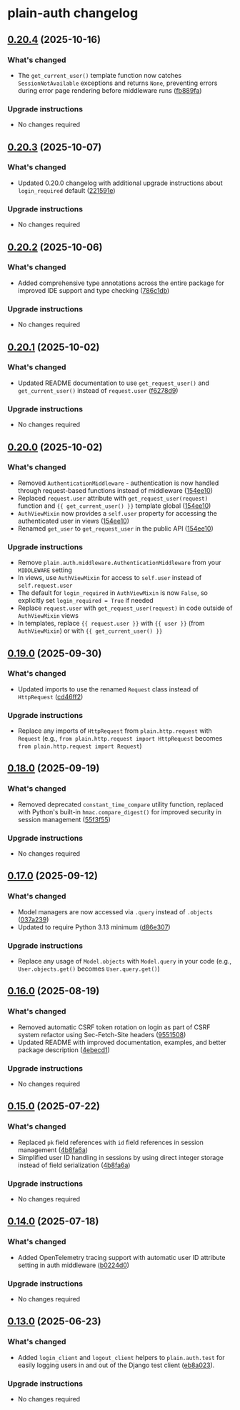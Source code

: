 # plain-auth changelog

## [0.20.4](https://github.com/dropseed/plain/releases/plain-auth@0.20.4) (2025-10-16)

### What's changed

- The `get_current_user()` template function now catches `SessionNotAvailable` exceptions and returns `None`, preventing errors during error page rendering before middleware runs ([fb889fa](https://github.com/dropseed/plain/commit/fb889fa0e9))

### Upgrade instructions

- No changes required

## [0.20.3](https://github.com/dropseed/plain/releases/plain-auth@0.20.3) (2025-10-07)

### What's changed

- Updated 0.20.0 changelog with additional upgrade instructions about `login_required` default ([221591e](https://github.com/dropseed/plain/commit/221591e48a))

### Upgrade instructions

- No changes required

## [0.20.2](https://github.com/dropseed/plain/releases/plain-auth@0.20.2) (2025-10-06)

### What's changed

- Added comprehensive type annotations across the entire package for improved IDE support and type checking ([786c1db](https://github.com/dropseed/plain/commit/786c1dbdbd))

### Upgrade instructions

- No changes required

## [0.20.1](https://github.com/dropseed/plain/releases/plain-auth@0.20.1) (2025-10-02)

### What's changed

- Updated README documentation to use `get_request_user()` and `get_current_user()` instead of `request.user` ([f6278d9](https://github.com/dropseed/plain/commit/f6278d9bb4))

### Upgrade instructions

- No changes required

## [0.20.0](https://github.com/dropseed/plain/releases/plain-auth@0.20.0) (2025-10-02)

### What's changed

- Removed `AuthenticationMiddleware` - authentication is now handled through request-based functions instead of middleware ([154ee10](https://github.com/dropseed/plain/commit/154ee10))
- Replaced `request.user` attribute with `get_request_user(request)` function and `{{ get_current_user() }}` template global ([154ee10](https://github.com/dropseed/plain/commit/154ee10))
- `AuthViewMixin` now provides a `self.user` property for accessing the authenticated user in views ([154ee10](https://github.com/dropseed/plain/commit/154ee10))
- Renamed `get_user` to `get_request_user` in the public API ([154ee10](https://github.com/dropseed/plain/commit/154ee10))

### Upgrade instructions

- Remove `plain.auth.middleware.AuthenticationMiddleware` from your `MIDDLEWARE` setting
- In views, use `AuthViewMixin` for access to `self.user` instead of `self.request.user`
- The default for `login_required` in `AuthViewMixin` is now `False`, so explicitly set `login_required = True` if needed
- Replace `request.user` with `get_request_user(request)` in code outside of `AuthViewMixin` views
- In templates, replace `{{ request.user }}` with `{{ user }}` (from `AuthViewMixin`) or with `{{ get_current_user() }}`

## [0.19.0](https://github.com/dropseed/plain/releases/plain-auth@0.19.0) (2025-09-30)

### What's changed

- Updated imports to use the renamed `Request` class instead of `HttpRequest` ([cd46ff2](https://github.com/dropseed/plain/commit/cd46ff2003))

### Upgrade instructions

- Replace any imports of `HttpRequest` from `plain.http.request` with `Request` (e.g., `from plain.http.request import HttpRequest` becomes `from plain.http.request import Request`)

## [0.18.0](https://github.com/dropseed/plain/releases/plain-auth@0.18.0) (2025-09-19)

### What's changed

- Removed deprecated `constant_time_compare` utility function, replaced with Python's built-in `hmac.compare_digest()` for improved security in session management ([55f3f55](https://github.com/dropseed/plain/commit/55f3f5596d))

### Upgrade instructions

- No changes required

## [0.17.0](https://github.com/dropseed/plain/releases/plain-auth@0.17.0) (2025-09-12)

### What's changed

- Model managers are now accessed via `.query` instead of `.objects` ([037a239](https://github.com/dropseed/plain/commit/037a239ef4))
- Updated to require Python 3.13 minimum ([d86e307](https://github.com/dropseed/plain/commit/d86e307efb))

### Upgrade instructions

- Replace any usage of `Model.objects` with `Model.query` in your code (e.g., `User.objects.get()` becomes `User.query.get()`)

## [0.16.0](https://github.com/dropseed/plain/releases/plain-auth@0.16.0) (2025-08-19)

### What's changed

- Removed automatic CSRF token rotation on login as part of CSRF system refactor using Sec-Fetch-Site headers ([9551508](https://github.com/dropseed/plain/commit/955150800c))
- Updated README with improved documentation, examples, and better package description ([4ebecd1](https://github.com/dropseed/plain/commit/4ebecd1856))

### Upgrade instructions

- No changes required

## [0.15.0](https://github.com/dropseed/plain/releases/plain-auth@0.15.0) (2025-07-22)

### What's changed

- Replaced `pk` field references with `id` field references in session management ([4b8fa6a](https://github.com/dropseed/plain/commit/4b8fa6aef1))
- Simplified user ID handling in sessions by using direct integer storage instead of field serialization ([4b8fa6a](https://github.com/dropseed/plain/commit/4b8fa6aef1))

### Upgrade instructions

- No changes required

## [0.14.0](https://github.com/dropseed/plain/releases/plain-auth@0.14.0) (2025-07-18)

### What's changed

- Added OpenTelemetry tracing support with automatic user ID attribute setting in auth middleware ([b0224d0](https://github.com/dropseed/plain/commit/b0224d0418))

### Upgrade instructions

- No changes required

## [0.13.0](https://github.com/dropseed/plain/releases/plain-auth@0.13.0) (2025-06-23)

### What's changed

- Added `login_client` and `logout_client` helpers to `plain.auth.test` for easily logging users in and out of the Django test client ([eb8a023](https://github.com/dropseed/plain/commit/eb8a023)).

### Upgrade instructions

- No changes required

